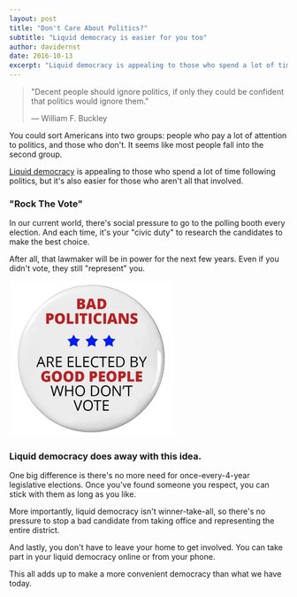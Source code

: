 ```yaml
---
layout: post
title: "Don't Care About Politics?"
subtitle: "Liquid democracy is easier for you too"
author: davidernst
date: 2016-10-13
excerpt: "Liquid democracy is appealing to those who spend a lot of time following politics, but it’s also easier for those who aren’t all that involved."
---
```


> "Decent people should ignore politics, if only they could be confident that politics would ignore them."
>
> — William F. Buckley

You could sort Americans into two groups: people who pay a lot of attention to politics, and those who don't. It seems like most people fall into the second group.

[Liquid democracy](/2016/09/21/what-is-liquid-democracy/) is appealing to those who spend a lot of time following politics, but it's also easier for those who aren't all that involved.

### "Rock The Vote"

In our current world, there's social pressure to go to the polling booth every election. And each time, it's your "civic duty" to research the candidates to make the best choice.

After all, that lawmaker will be in power for the next few years. Even if you didn't vote, they still "represent" you.

<img src="/assets/article_images/2016-10-13-dont-care-about-politics/bad-politicians-elected-by-not-voting.png" alt="Our current notion of &quot;civic duty&quot;" width="300" />

### Liquid democracy does away with this idea.

One big difference is there's no more need for once-every-4-year legislative elections. Once you've found someone you respect, you can stick with them as long as you like.

More importantly, liquid democracy isn't winner-take-all, so there's no pressure to stop a bad candidate from taking office and representing the entire district.

And lastly, you don't have to leave your home to get involved. You can take part in your liquid democracy online or from your phone.

This all adds up to make a more convenient democracy than what we have today.
